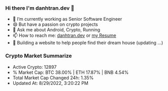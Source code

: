 ### Hi there I'm danhtran.dev 👋

- 🔭 I’m currently working as Senior Software Engineer
- 😄 But have a passion on crypto projects
- 💬 Ask me about Android, Crypto, Running 
- 📫 How to reach me: <a href="https://danhtran.dev" target="_blank">danhtran.dev</a> or <a href="Developer-Resume.pdf" target="_blank">my Resume</a>
- 🌱 Building a website to help people find their dream house (updating ...)

### Crypto Market Summarize
- Active Crypto: 12897
- % Market Cap: BTC 38.00% | ETH 17.87% | BNB 4.54%
- Total Market Cap Changed 24h: 1.35%
- Updated At: 8/29/2022, 3:20:22 PM
